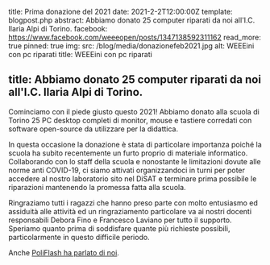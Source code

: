 title: Prima donazione del 2021
date: 2021-2-2T12:00:00Z
template: blogpost.php
abstract: Abbiamo donato 25 computer riparati da noi all'I.C. Ilaria Alpi di Torino.
facebook: https://www.facebook.com/weeeopen/posts/1347138592311162
read_more: true
pinned: true
img:
    src: /blog/media/donazionefeb2021.jpg
    alt: WEEEini con pc riparati
    title: WEEEini con pc riparati

title: Abbiamo donato 25 computer riparati da noi all'I.C. Ilaria Alpi di Torino.
---
Cominciamo con il piede giusto questo 2021! Abbiamo donato alla scuola di Torino 25 PC desktop completi di monitor, mouse e tastiere corredati con software open-source da utilizzare per la didattica.

In questa occasione la donazione è stata di particolare importanza poiché la scuola ha subito recentemente un furto proprio di materiale informatico. Collaborando con lo staff della scuola e nonostante le limitazioni dovute alle norme anti COVID-19, ci siamo attivati organizzandoci in turni per poter accedere al nostro laboratorio sito nel DiSAT e terminare prima possibile le riparazioni mantenendo la promessa fatta alla scuola.

Ringraziamo tutti i ragazzi che hanno preso parte con molto entusiasmo ed assiduità alle attività ed un ringraziamento particolare va ai nostri docenti responsabili Debora Fino e Francesco Laviano per tutto il supporto.
Speriamo quanto prima di soddisfare quante più richieste possibili, particolarmente in questo difficile periodo.

Anche [PoliFlash ha parlato di noi](https://poliflash.polito.it/studenti_polito/il_team_weee_open_dona_25_pc_rigenerati_ad_una_scuola_torinese).